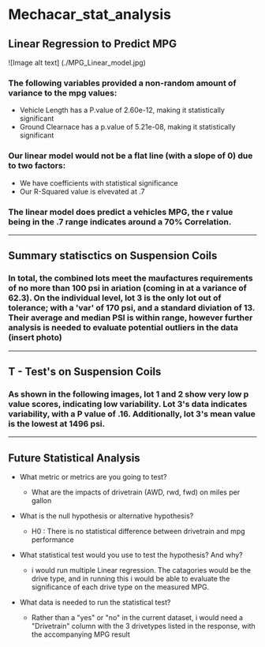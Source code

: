 # Mechacar_stat_analysis

## Linear Regression to Predict MPG
![Image alt text] (./MPG_Linear_model.jpg)

### The following variables provided a non-random amount of variance to the mpg values:
- Vehicle Length has a P.value of 2.60e-12, making it statistically significant 
- Ground Clearnace has a p.value of 5.21e-08, making it statistically significant
### Our linear model would not be a flat line (with a slope of 0) due to two factors:
- We have coefficients with statistical significance 
- Our R-Squared value is elvevated at .7 
### The linear model does predict a vehicles MPG, the r value being in the .7 range indicates around a 70% Correlation. 

----
## Summary statisctics on Suspension Coils 
### In total, the combined lots meet the maufactures requirements of no more than 100 psi in ariation (coming in at a variance of 62.3). On the individual level, lot 3 is the only lot out of tolerance; with a 'var' of 170 psi, and a standard diviation of 13. Their average and median PSI is within range, however further analysis is needed to evaluate potential outliers in the data (insert photo)

---
## T - Test's on Suspension Coils
### As shown in the following images, lot 1 and 2 show very low p value scores, indicating low variability. Lot 3's data indicates variability, with a P value of .16. Additionally, lot 3's mean value is the lowest at 1496 psi. 

---
## Future Statistical Analysis 
- What metric or metrics are you going to test?
    
    - What are the impacts of drivetrain (AWD, rwd, fwd) on miles per gallon

- What is the null hypothesis or alternative hypothesis?

    - H0 : There is no statistical difference between drivetrain and mpg performance 
- What statistical test would you use to test the hypothesis? And why?

    - i would run multiple Linear regression. The catagories would be the drive type, and in running this i would be able to evaluate the significance of each drive type on the measured MPG.  
- What data is needed to run the statistical test?

    - Rather than a "yes" or "no" in the current dataset, i would need a "Drivetrain" column with the 3 drivetypes listed in the response, with the accompanying MPG result

